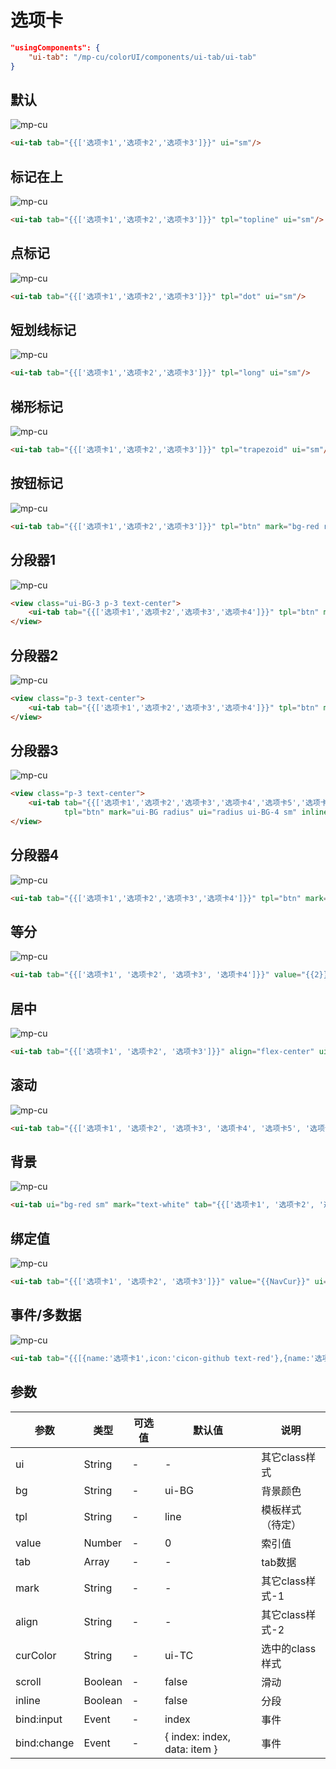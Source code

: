 # 选项卡

```json
"usingComponents": {
    "ui-tab": "/mp-cu/colorUI/components/ui-tab/ui-tab"
}
```

## 默认

![mp-cu](/images/tab/tab-1.png)

```html
<ui-tab tab="{{['选项卡1','选项卡2','选项卡3']}}" ui="sm"/>
```

## 标记在上

![mp-cu](/images/tab/tab-2.png)

```html
<ui-tab tab="{{['选项卡1','选项卡2','选项卡3']}}" tpl="topline" ui="sm"/>
```

## 点标记

![mp-cu](/images/tab/tab-3.png)

```html
<ui-tab tab="{{['选项卡1','选项卡2','选项卡3']}}" tpl="dot" ui="sm"/>
```

## 短划线标记

![mp-cu](/images/tab/tab-4.png)

```html
<ui-tab tab="{{['选项卡1','选项卡2','选项卡3']}}" tpl="long" ui="sm"/>
```

## 梯形标记

![mp-cu](/images/tab/tab-5.png)

```html
<ui-tab tab="{{['选项卡1','选项卡2','选项卡3']}}" tpl="trapezoid" ui="sm"/>
```

## 按钮标记

![mp-cu](/images/tab/tab-6.png)

```html
<ui-tab tab="{{['选项卡1','选项卡2','选项卡3']}}" tpl="btn" mark="bg-red round" curColor="text-white" ui="sm"/>
```

## 分段器1

![mp-cu](/images/tab/tab-7.png)

```html
<view class="ui-BG-3 p-3 text-center">
    <ui-tab tab="{{['选项卡1','选项卡2','选项卡3','选项卡4']}}" tpl="btn" mark="bg-red radius" ui="radius" curColor="text-white" inline/>
</view>
```

## 分段器2

![mp-cu](/images/tab/tab-8.png)

```html
<view class="p-3 text-center">
    <ui-tab tab="{{['选项卡1','选项卡2','选项卡3','选项卡4']}}" tpl="btn" mark="ui-BG radius" ui="radius ui-BG-4" inline/>
</view>
```

## 分段器3

![mp-cu](/images/tab/tab-9.png)

```html
<view class="p-3 text-center">
    <ui-tab tab="{{['选项卡1','选项卡2','选项卡3','选项卡4','选项卡5','选项卡6','选项卡7']}}"
            tpl="btn" mark="ui-BG radius" ui="radius ui-BG-4 sm" inline scroll width="100%"/>
</view>
```

## 分段器4

![mp-cu](/images/tab/tab-10.png)

```html
<ui-tab tab="{{['选项卡1','选项卡2','选项卡3','选项卡4']}}" tpl="btn" mark="bg-white radius" ui="bg-red radius sm" curColor="text-red" inline/>
```

## 等分

![mp-cu](/images/tab/tab-11.png)

```html
<ui-tab tab="{{['选项卡1', '选项卡2', '选项卡3', '选项卡4']}}" value="{{2}}" align="flex-bar" ui="sm"/>
```

## 居中

![mp-cu](/images/tab/tab-12.png)

```html
<ui-tab tab="{{['选项卡1', '选项卡2', '选项卡3']}}" align="flex-center" ui="sm"/>
```

## 滚动

![mp-cu](/images/tab/tab-13.png)

```html
<ui-tab tab="{{['选项卡1', '选项卡2', '选项卡3', '选项卡4', '选项卡5', '选项卡6']}}" scroll ui="sm"/>
```

## 背景

![mp-cu](/images/tab/tab-14.png)

```html
<ui-tab ui="bg-red sm" mark="text-white" tab="{{['选项卡1', '选项卡2', '选项卡3']}}" curColor="text-white"/>
```

## 绑定值

![mp-cu](/images/tab/tab-15.png)

```html
<ui-tab tab="{{['选项卡1', '选项卡2', '选项卡3']}}" value="{{NavCur}}" ui="sm" bind:change="tabNavChange"/>
```

## 事件/多数据

![mp-cu](/images/tab/tab-16.png)

```html
<ui-tab tab="{{[{name:'选项卡1',icon:'cicon-github text-red'},{name:'选项卡2',tag:''},{name:'选项卡3',tag:'hot'}]}}" bind:change="tabChange" ui="sm"/>
```

## 参数

|  参数  |  类型  |  可选值  |  默认值  |       说明       |
|----------|----------|----------|----------|----------|
| ui | String | - | - | 其它class样式 |
| bg | String | - | ui-BG | 背景颜色 |
| tpl | String | - | line | 模板样式（待定） |
| value | Number | - | 0 | 索引值 |
| tab | Array | - | - | tab数据 |
| mark | String | - | - | 其它class样式-1 |
| align | String | - | - | 其它class样式-2 |
| curColor | String | - | ui-TC | 选中的class样式 |
| scroll | Boolean | - | false | 滑动 |
| inline | Boolean | - | false | 分段 |
| bind:input | Event | - | index | 事件 |
| bind:change | Event | - | { index: index, data: item } | 事件 |
